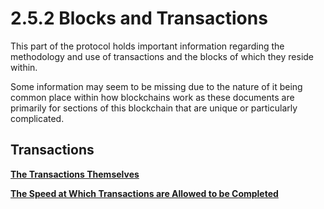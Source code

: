 # 2.5.2 Blocks and Transactions

This part of the protocol holds important information regarding the methodology and use of transactions and the blocks of which they reside within.

Some information may seem to be missing due to the nature of it being common place within how blockchains work as these documents are primarily for sections of this blockchain that are unique or particularly complicated.

## Transactions

****[**The Transactions Themselves**](1.4a-features-of-the-proposed-solution.md)****

****[**The Speed at Which Transactions are Allowed to be Completed**](2.5.2.2-transaction-speed.md)****
